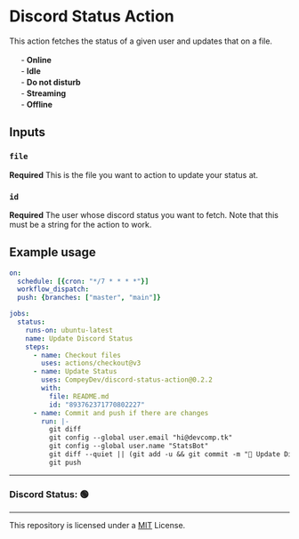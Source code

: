 # Discord Status Action

This action fetches the status of a given user and updates that on a file. 

<img src="https://cdn.devcomp.tk/twemoji-13.1.0/assets/svg/1f7e2.svg" width="17"></img> - **Online**
<br>
<img src="https://cdn.devcomp.tk/twemoji-13.1.0/assets/svg/1f7e1.svg" width="17"></img> - **Idle**
<br>
<img src="https://cdn.devcomp.tk/twemoji-13.1.0/assets/svg/1f534.svg" width="17"></img> - **Do not disturb**
<br>
<img src="https://cdn.devcomp.tk/twemoji-13.1.0/assets/svg/1f7e3.svg" width="17"></img> - **Streaming**
<br>
<img src="https://cdn.devcomp.tk/twemoji-13.1.0/assets/svg/26aa.svg" width="17"></img> - **Offline**





## Inputs

### `file`

**Required** This is the file you want to action to update your status at. 

### `id`

**Required** The user whose discord status you want to fetch. Note that this must be a string for the action to work. 

## Example usage

```yml
on:
  schedule: [{cron: "*/7 * * * *"}]
  workflow_dispatch:
  push: {branches: ["master", "main"]}

jobs:
  status:
    runs-on: ubuntu-latest
    name: Update Discord Status
    steps:
      - name: Checkout files
        uses: actions/checkout@v3
      - name: Update Status
        uses: CompeyDev/discord-status-action@0.2.2
        with:
          file: README.md
          id: "893762371770802227"
      - name: Commit and push if there are changes
        run: |-
          git diff
          git config --global user.email "hi@devcomp.tk"
          git config --global user.name "StatsBot"
          git diff --quiet || (git add -u && git commit -m "🚀 Update Discord Status")
          git push               
```

---

### Discord Status: 🟢
---

This repository is licensed under a [MIT](https://compeydev.mit-license.org) License.
